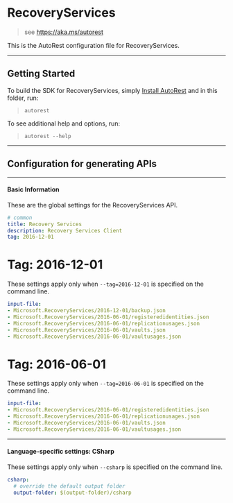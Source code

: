 # RecoveryServices
    
> see https://aka.ms/autorest

This is the AutoRest configuration file for RecoveryServices.



---
## Getting Started 
To build the SDK for RecoveryServices, simply [Install AutoRest](https://aka.ms/autorest/install) and in this folder, run:

> `autorest`

To see additional help and options, run:

> `autorest --help`
---

## Configuration for generating APIs


---
#### Basic Information 
These are the global settings for the RecoveryServices API.

``` yaml
# common 
title: Recovery Services
description: Recovery Services Client
tag: 2016-12-01

```


# Tag: 2016-12-01

These settings apply only when `--tag=2016-12-01` is specified on the command line.

``` yaml $(tag) == '2016-12-01'
input-file:
- Microsoft.RecoveryServices/2016-12-01/backup.json
- Microsoft.RecoveryServices/2016-06-01/registeredidentities.json
- Microsoft.RecoveryServices/2016-06-01/replicationusages.json
- Microsoft.RecoveryServices/2016-06-01/vaults.json
- Microsoft.RecoveryServices/2016-06-01/vaultusages.json

```
 
# Tag: 2016-06-01

These settings apply only when `--tag=2016-06-01` is specified on the command line.

``` yaml $(tag) == '2016-06-01'
input-file:
- Microsoft.RecoveryServices/2016-06-01/registeredidentities.json
- Microsoft.RecoveryServices/2016-06-01/replicationusages.json
- Microsoft.RecoveryServices/2016-06-01/vaults.json
- Microsoft.RecoveryServices/2016-06-01/vaultusages.json

```


---
#### Language-specific settings: CSharp

These settings apply only when `--csharp` is specified on the command line.

``` yaml $(csharp)
csharp:
  # override the default output folder
  output-folder: $(output-folder)/csharp
```

